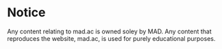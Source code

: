 # Notice

Any content relating to mad.ac is owned soley by MAD. Any content that reproduces the website, mad.ac, is used for purely educational purposes.
